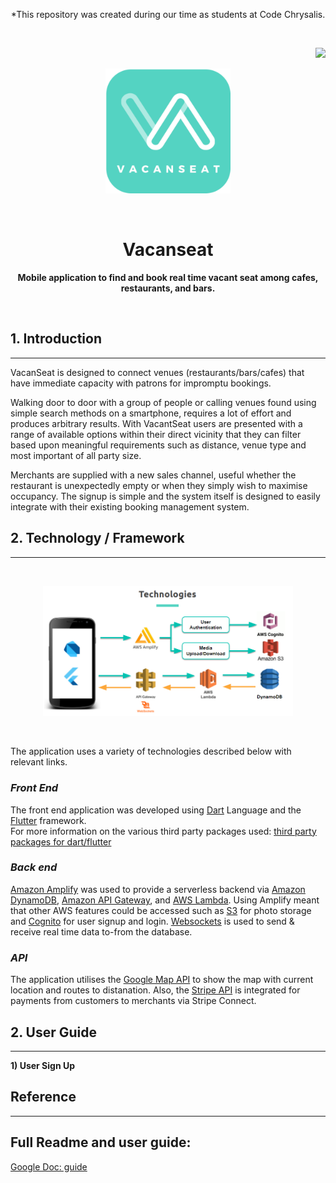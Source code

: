 <p align="center">*This repository was created during our time as students at Code Chrysalis.</p><br>
<p align="right"><img src="https://img.shields.io/badge/license-MIT-green" height=15px>
</p>

<p align="center"><img src="assets/readMe/VACANSEAT_icon_250.png" width="200px"></p>

<br>
<h1 align="center">Vacanseat</h1>

<p align="center"><strong>Mobile application to find and book real time vacant seat among cafes, restaurants, and bars.</strong></p>
<br>

## 1. Introduction

---

VacanSeat is designed to connect venues (restaurants/bars/cafes) that have immediate capacity with patrons for impromptu bookings.

Walking door to door with a group of people or calling venues found using simple search methods on a smartphone, requires a lot of effort and produces arbitrary results. With VacantSeat users are presented with a range of available options within their direct vicinity that they can filter based upon meaningful requirements such as distance, venue type and most important of all party size.

Merchants are supplied with a new sales channel, useful whether the restaurant is unexpectedly empty or when they simply wish to maximise occupancy. The signup is simple and the system itself is designed to easily integrate with their existing booking management system.

## 2. Technology / Framework

---

<br>
<p align="center"><img src="assets/readMe/vacanseat_tech_stack.png" width= "400"></p><br>

The application uses a variety of technologies described below with relevant links.

### _Front End_

The front end application was developed using [Dart](https://dart.dev/) Language and the [Flutter](https://flutter.dev/) framework.<br>
For more information on the various third party packages used: [third party packages for dart/flutter](https://pub.dev/)

### _Back end_

[Amazon Amplify](https://aws.amazon.com/getting-started/hands-on/build-flutter-app-amplify/) was used to provide a serverless backend via [Amazon DynamoDB](https://aws.amazon.com/dynamodb/), [Amazon API Gateway](https://aws.amazon.com/api-gateway/), and [AWS Lambda](https://aws.amazon.com/lambda/). Using Amplify meant that other AWS features could be accessed such as [S3](https://aws.amazon.com/s3/) for photo storage and [Cognito](https://aws.amazon.com/cognito/) for user signup and login. [Websockets](https://docs.aws.amazon.com/apigateway/latest/developerguide/apigateway-websocket-api.html) is used to send & receive real time data to-from the database.

### _API_

The application utilises the [Google Map API](https://developers.google.com/maps) to show the map with current location and routes to distanation. Also, the [Stripe API](https://stripe.com/docs/api) is integrated for payments from customers to merchants via Stripe Connect.

## 2. User Guide

---

**1) User Sign Up**

## Reference

---

## Full Readme and user guide:

[Google Doc: guide](https://docs.google.com/document/d/e/2PACX-1vS0WvzoeL5ZO3_fzA-xoLMnxKF0Jw0ILtEL_HUCFwdBOIwSOAh8n9Rx_J8d1FDiIAiNdDUGEhvIyV5X/pub)

